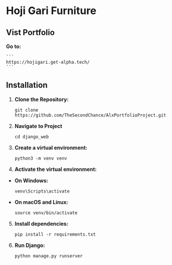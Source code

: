 # Hoji Gari Furniture   

## Vist Portfolio
**Go to:** 
 
    ```
    https://hojigari.get-alpha.tech/
    ```  
## Installation


1. **Clone the Repository:**

   ```
   git clone https://github.com/TheSecondChance/AlxPortfolioProject.git
   ```
2. **Navigate to Project**
   
   ```
   cd django_web
   ```
3. **Create a virtual environment:**
    ```
    python3 -m venv venv
    ```

4. **Activate the virtual environment:**

- **On Windows:**

  ```
  venv\Scripts\activate
  ```

- **On macOS and Linux:**

  ```
  source venv/bin/activate
  ```

5. **Install dependencies:**
    ```
    pip install -r requirements.txt
    ```
6. **Run Django:**
    ```
    python manage.py runserver
    ```